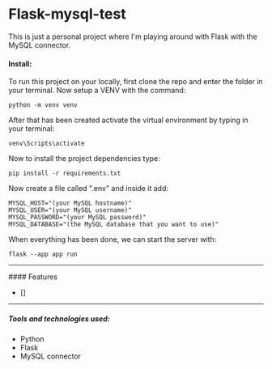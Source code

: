 # Flask-mysql-test

This is just a personal project where I'm playing around with Flask with the MySQL connector.

#### Install:

To run this project on your locally, first clone the repo and enter the folder in your terminal. Now setup a VENV with the command:

```
python -m venv venv
```

After that has been created activate the virtual environment by typing in your terminal:

```
venv\Scripts\activate
```

Now to install the project dependencies type:

```
pip install -r requirements.txt
```

Now create a file called ".env" and inside it add:

```
MYSQL_HOST="(your MySQL hostname)"
MYSQL_USER="(your MySQL username)"
MYSQL_PASSWORD="(your MySQL password)"
MYSQL_DATABASE="(the MySQL database that you want to use)"
```

When everything has been done, we can start the server with:

```
flask --app app run
```

<hr>
#### Features

-   []

<hr>

##### Tools and technologies used:

-   Python
-   Flask
-   MySQL connector
